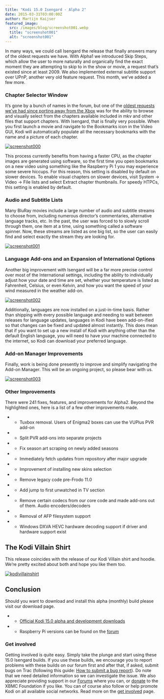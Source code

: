 ```yaml
---
title: "Kodi 15.0 Isengard - Alpha 2"
date: 2015-03-31T03:00:00Z
author: Martijn Kaijser
featured_image:
  src: /images/blog/screenshot001.webp
  title: "screenshot001"
  alt: "screenshot001"
---
```


In many ways, we could call Isengard the release that finally answers many of the oldest requests we have. With Alpha1 we introduced Skip Steps, which allow the user to more naturally and organically find the exact moment they are attempting to skip to in the show or movie, a request that’s existed since at least 2009. We also implemented external subtitle support over UPnP, another very old feature request. This month, we’ve added a few more.

### Chapter Selector Window

It’s gone by a bunch of names in the forum, but one of the [oldest requests we’ve had since porting away from the Xbox](https://forum.kodi.tv/showthread.php?tid=46071) was for the ability to browse and visually select from the chapters available included in mkv and other files that support chapters. With Isengard, that is finally very possible. When you first launch a movie and navigate to the Bookmarks icon in the Video GUI, Kodi will automatically populate all the necessary bookmarks with the name and a picture of each chapter.

[![screenshot000](/sites/default/files/uploads/screenshot000-800x441.webp)](/sites/default/files/uploads/screenshot000.webp)

This process currently benefits from having a faster CPU, as the chapter images are generated using software, so the first time you open bookmarks on a new video using something like the Raspberry Pi 1 you may experience some severe hiccups. For this reason, this setting is disabled by default on slower devices. To enable visual chapters on slower devices, visit System -\> Video -\> File lists and select Extract chapter thumbnails. For speedy HTPCs, this setting is enabled by default.

### Audio and Subtitle Lists

Many BluRay movies include a large number of audio and subtitle streams to choose from, including numerous director’s commentaries, alternative language tracks, etc. In the past, the user was forced to to slowly scroll through them, one item at a time, using something called a software spinner. Now, these streams are listed as one big list, so the user can easily find and select exactly the stream they are looking for.

[![screenshot001](/sites/default/files/uploads/screenshot001-800x441.webp)](/sites/default/files/uploads/screenshot001.webp)

### Language Add-ons and an Expansion of International Options

Another big improvement with Isengard will be a far more precise control over most of the International settings, including the ability to individually adjust how your date and time are set, whether your temperature is listed as Fahrenheit, Celsius, or even Kelvin, and how you want the speed of your wind measured in the weather add-on.

[![screenshot002](/sites/default/files/uploads/screenshot002-800x441.webp)](/sites/default/files/uploads/screenshot002.webp)

Additionally, languages are now installed on a just-in-time basis. Rather than shipping with every possible language and needing to wait between releases for language updates, languages in Kodi have been add-on-ified so that changes can be fixed and updated almost instantly. This does mean that if you want to set up a new install of Kodi with anything other than the default English language, you will need to have your machine connected to the internet, so Kodi can download your preferred language.

### Add-on Manager Improvements

Finally, work is being done presently to improve and simplify navigating the Add-on Manager. This will be an ongoing project, so please bear with us.

[![screenshot003](/sites/default/files/uploads/screenshot0033-800x441.webp)](/sites/default/files/uploads/screenshot0033.webp)

### Other Improvements

There were 241 fixes, features, and improvements for Alpha2. Beyond the highlighted ones, here is a list of a few other improvements made.

- - Tuxbox removal. Users of Enigma2 boxes can use the VUPlus PVR add-on
- - Split PVR add-ons into separate projects
- - Fix season art scraping on newly added seasons
- - Immediately fetch updates from repository after major upgrade
- - Improvement of installing new skins selection
- - Remove legacy code pre-Frodo 11.0
- - Add jump to first unwatched in TV section
- - Remove certain codecs from our core code and made add-ons out of them. Audio encoders/decoders
- - Removal of AFP filesystem support
- - Windows DXVA HEVC hardware decoding support if driver and hardware support exist

## The Kodi Villain Shirt

This release coincides with the release of our Kodi Villain shirt and hoodie. We’re pretty excited about both and hope you like them too.

[![kodivillainshirt](/sites/default/files/uploads/kodivillainshirt.webp)](https://teespring.com/kodi-villain-shirt)

## Conclusion

Should you want to download and install this alpha (monthly) build please visit our download page.

- - [Official Kodi 15.0 alpha and development downloads](/download)
- - Raspberry Pi versions can be found on the [forum](https://forum.kodi.tv/forumdisplay.php?fid=166)

###

### Get involved

Getting involved is quite easy. Simply take the plunge and start using these 15.0 Isengard builds. If you use these builds, we encourage you to report problems with these builds on our forum first and after that, if asked, submit bugs on Trac (following this guide: [How to submit a bug report](https://kodi.wiki/view/HOW-TO:Submit_a_bug_report)). Do note that we need detailed information so we can investigate the issue. We also appreciate providing support in our [Forums](https://forum.kodi.tv/ "Kodi Forums") where you can, or [donate](/contribute/donate "XBMC Foundation Donations") to the XBMC Foundation if you like. You can of course also follow or help promote Kodi on all available social networks. Read more on the [get involved](/get-involved) page.
